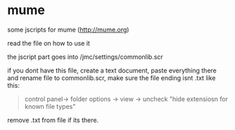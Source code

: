 # mume
some jscripts for mume (http://mume.org)

read the file on how to use it

the jscript part goes into /jmc/settings/commonlib.scr

if you dont have this file, create a text document, paste everything there and
rename file to commonlib.scr, make sure the file ending isnt .txt like this:
>control panel-> folder options -> view -> uncheck "hide extensiosn for known file types"

remove .txt from file if its there.
